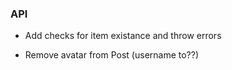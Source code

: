 ### API

- Add checks for item existance and throw errors

- Remove avatar from Post (username to??)
